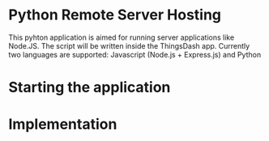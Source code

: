 # Python Remote Server Hosting

This pyhton application is aimed for running server applications like Node.JS. The script will be written inside the ThingsDash app. Currently two languages are supported: Javascript (Node.js + Express.js) and Python 

# Starting the application 

# Implementation 


